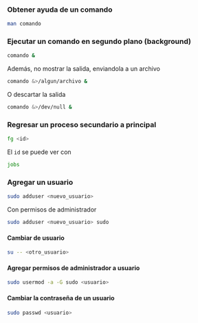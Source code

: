 <!--
.. title: unix shell
.. slug: unix-shell
.. date: 2023-11-26 14:03:28 UTC-03:00
.. tags: cli, unix
.. category: 
.. link: 
.. description: 
.. type: text
-->

### Obtener ayuda de un comando

```sh
man comando
```

### Ejecutar un comando en segundo plano (**background**)

```sh
comando &
```

Además, no mostrar la salida, enviandola a un archivo

```sh
comando &>/algun/archivo &
```

O descartar la salida

```sh
comando &>/dev/null &
```

### Regresar un proceso secundario a principal

```sh
fg <id>
```

El `id` se puede ver con

```sh
jobs
```

### Agregar un usuario

```sh
sudo adduser <nuevo_usuario>
```

Con permisos de administrador

```sh
sudo adduser <nuevo_usuario> sudo
```

#### Cambiar de usuario

```sh
su -- <otro_usuario>
```

#### Agregar permisos de administrador a usuario

```sh
sudo usermod -a -G sudo <usuario>
```

#### Cambiar la contraseña de un usuario

```sh
sudo passwd <usuario>
```
